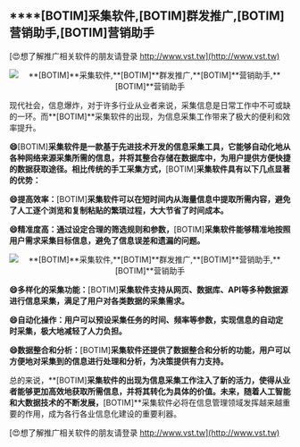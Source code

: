 ## ****[BOTIM]**采集软件,**[BOTIM]**群发推广,**[BOTIM]**营销助手,**[BOTIM]**营销助手**

[😍想了解推广相关软件的朋友请登录 http://www.vst.tw](http://www.vst.tw)

 <center><img src="https://vst.tw/MP4/tuiguang/png/1.png" alt="**[BOTIM]**采集软件,**[BOTIM]**群发推广,**[BOTIM]**营销助手,**[BOTIM]**营销助手"></center>

现代社会，信息爆炸，对于许多行业从业者来说，采集信息是日常工作中不可或缺的一环。而**[BOTIM]**采集软件的出现，为信息采集工作带来了极大的便利和效率提升。

**😄**[BOTIM]**采集软件是一款基于先进技术开发的信息采集工具，它能够自动化地从各种网络来源采集所需的信息，并将其整合存储在数据库中，为用户提供方便快捷的数据获取途径。相比传统的手工采集方式，**[BOTIM]**采集软件具有以下几点显著的优势：**

**😄提高效率：**[BOTIM]**采集软件可以在短时间内从海量信息中提取所需内容，避免了人工逐个浏览和复制粘贴的繁琐过程，大大节省了时间成本。**

**😄精准度高：通过设定合理的筛选规则和参数，**[BOTIM]**采集软件能够精准地按照用户需求采集目标信息，避免了信息误差和遗漏的问题。**

 <center><img src="https://vst.tw/MP4/tuiguang/png/8.png" alt="**[BOTIM]**采集软件,**[BOTIM]**群发推广,**[BOTIM]**营销助手,**[BOTIM]**营销助手"></center>

**😄多样化的采集功能：**[BOTIM]**采集软件支持从网页、数据库、API等多种数据源进行信息采集，满足了用户对各类数据的采集需求。**

**😄自动化操作：用户可以预设采集任务的时间、频率等参数，实现信息的自动定时采集，极大地减轻了人力负担。**

**😄数据整合和分析：**[BOTIM]**采集软件还提供了数据整合和分析的功能，用户可以方便地对采集到的信息进行处理和分析，为决策提供有力支持。**

总的来说，**[BOTIM]**采集软件的出现为信息采集工作注入了新的活力，使得从业者能够更加高效地获取所需信息，并将其转化为具体的价值。未来，随着人工智能和大数据技术的不断发展，**[BOTIM]**采集软件必将在信息管理领域发挥越来越重要的作用，成为各行各业信息化建设的重要利器。

[😍想了解推广相关软件的朋友请登录 http://www.vst.tw](http://www.vst.tw)



